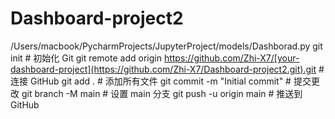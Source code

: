 # Dashboard-project2
/Users/macbook/PycharmProjects/JupyterProject/models/Dashborad.py
git init  # 初始化 Git
git remote add origin https://github.com/Zhi-X7/[your-dashboard-project](https://github.com/Zhi-X7/Dashboard-project2.git).git  # 连接 GitHub
git add .  # 添加所有文件
git commit -m "Initial commit"  # 提交更改
git branch -M main  # 设置 main 分支
git push -u origin main  # 推送到 GitHub
